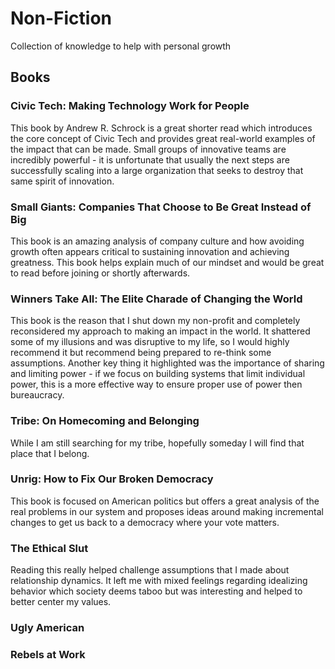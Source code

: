 # Non-Fiction
Collection of knowledge to help with personal growth

## Books 

### Civic Tech: Making Technology Work for People 
This book by Andrew R. Schrock is a great shorter read which introduces the core concept of Civic Tech and provides great real-world examples of the impact that can be made. Small groups of innovative teams are incredibly powerful - it is unfortunate that usually the next steps are successfully scaling into a large organization that seeks to destroy that same spirit of innovation.

### Small Giants: Companies That Choose to Be Great Instead of Big
This book is an amazing analysis of company culture and how avoiding growth often appears critical to sustaining innovation and achieving greatness. This book helps explain much of our mindset and would be great to read before joining or shortly afterwards.

### Winners Take All: The Elite Charade of Changing the World
This book is the reason that I shut down my non-profit and completely reconsidered my approach to making an impact in the world. It shattered some of my illusions and was disruptive to my life, so I would highly recommend it but recommend being prepared to re-think some assumptions. Another key thing it highlighted was the importance of sharing and limiting power - if we focus on building systems that limit individual power, this is a more effective way to ensure proper use of power then bureaucracy.

### Tribe: On Homecoming and Belonging
While I am still searching for my tribe, hopefully someday I will find that place that I belong.

### Unrig: How to Fix Our Broken Democracy
This book is focused on American politics but offers a great analysis of the real problems in our system and proposes ideas around making incremental changes to get us back to a democracy where your vote matters.

### The Ethical Slut
Reading this really helped challenge assumptions that I made about relationship dynamics. It left me with mixed feelings regarding idealizing behavior which society deems taboo but was interesting and helped to better center my values.


### Ugly American

### Rebels at Work
